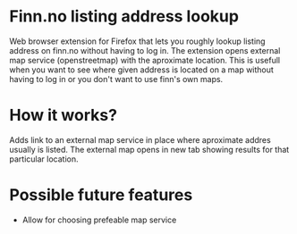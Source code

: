 # Finn.no listing address lookup
Web browser extension for Firefox that lets you roughly lookup listing address on finn.no without having to log in. 
The extension opens external map service (openstreetmap) with the aproximate location.
This is usefull when you want to see where given address is located on a map without having to log in or you don't want to use finn's own maps.

# How it works?
Adds link to an external map service in place where aproximate addres usually is listed. 
The external map opens in new tab showing results for that particular location.

# Possible future features
- Allow for choosing prefeable map service


